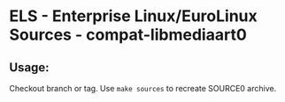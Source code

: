 # ELS - Enterprise Linux/EuroLinux Sources - compat-libmediaart0
 
## Usage:
  Checkout branch or tag. Use `make sources` to recreate  SOURCE0 archive.
